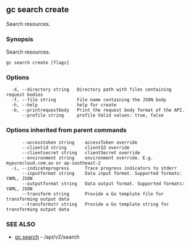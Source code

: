 ## gc search create

Search resources.

### Synopsis

Search resources.

```
gc search create [flags]
```

### Options

```
  -d, --directory string   Directory path with files containing request bodies
  -f, --file string        File name containing the JSON body
  -h, --help               help for create
  -b, --printrequestbody   Print the request body format of the API.
      --profile string     profile Valid values: true, false
```

### Options inherited from parent commands

```
      --accesstoken string    accessToken override
      --clientid string       clientId override
      --clientsecret string   clientSecret override
      --environment string    environment override. E.g. mypurecloud.com.au or ap-southeast-2
  -i, --indicateprogress      Trace progress indicators to stderr
      --inputformat string    Data input format. Supported formats: YAML, JSON
      --outputformat string   Data output format. Supported formats: YAML, JSON
      --transform string      Provide a Go template file for transforming output data
      --transformstr string   Provide a Go template string for transforming output data
```

### SEE ALSO

* [gc search](gc_search.html)	 - /api/v2/search


